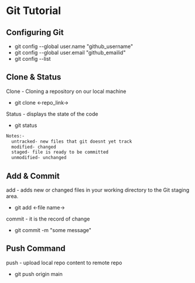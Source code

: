 # Git Tutorial 

## Configuring Git

- git config --global user.name "github_username"
- git config --global user.email "github_emailid"
- git config --list

## Clone & Status

Clone - Cloning a repository on our local machine
- git clone <-repo_link->

Status - displays the state of the code
- git status

```sh 
Notes:-
  untracked- new files that git doesnt yet track
  modified- changed
  staged- file is ready to be committed
  unmodified- unchanged
```

## Add & Commit

add - adds new or changed files in your working directory to the Git staging area.
- git add <-file name->

commit - it is the record of change
- git commit -m "some message"

## Push Command

push - upload local repo content to remote repo
- git push origin main